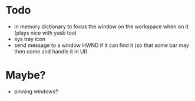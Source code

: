 # Todo
- in memory dictionary to focus the window on the workspace when on it (plays nice with yasb too)
- sys tray icon
- send message to a window HWND if it can find it (so that some bar may then come and handle it in UI)

# Maybe?
- pinning windows?

